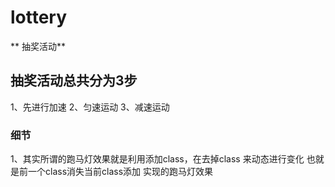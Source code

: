 # lottery
** 抽奖活动**
## 抽奖活动总共分为3步
1、先进行加速
2、匀速运动
3、减速运动

### 细节
1、其实所谓的跑马灯效果就是利用添加class，在去掉class 来动态进行变化
   也就是前一个class消失当前class添加 实现的跑马灯效果
